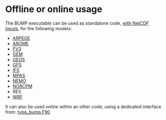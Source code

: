 # Offline or online usage

The BUMP executable can be used as standalone code, [with NetCDF inputs](input_data.md), for the following models:
  - [ARPEGE](http://www.cnrm-game-meteo.fr/spip.php?article121&lang=en)
  - [AROME](http://www.cnrm-game-meteo.fr/spip.php?article120&lang=en)
  - [FV3](https://www.gfdl.noaa.gov/fv3)
  - [GEM](https://en.wikipedia.org/wiki/Global_Environmental_Multiscale_Model)
  - [GEOS](https://gmao.gsfc.nasa.gov/GEOS)
  - [GFS](https://www.ncdc.noaa.gov/data-access/model-data/model-datasets/global-forcast-system-gfs)
  - [IFS](http://www.ecmwf.int/en/research/modelling-and-prediction)
  - [MPAS](https://mpas-dev.github.io)
  - [NEMO](http://www.nemo-ocean.eu)
  - [NORCPM](https://wiki.uib.no/norcpm)
  - RES
  - [WRF](https://www.mmm.ucar.edu/weather-research-and-forecasting-model)

It can also be used *online* within an other code, using a dedicated interface from: [type_bump.F90](../../src/saber/bump/type_bump.F90)
